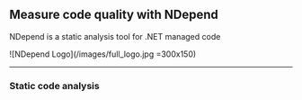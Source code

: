 ## Measure code quality with NDepend

NDepend is a static analysis tool for .NET managed code

![NDepend Logo](/images/full_logo.jpg =300x150)

---

### Static code analysis
